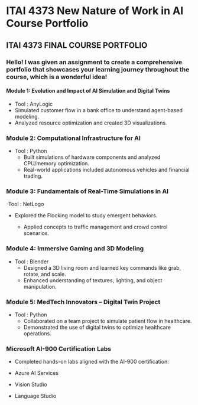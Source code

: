 # ITAI 4373 New Nature of Work in AI Course Portfolio

## ITAI 4373 FINAL COURSE PORTFOLIO
### Hello! I was given an assignment to create a comprehensive portfolio that showcases your learning journey throughout the course, which  is a wonderful idea!


#### Module 1: Evolution and Impact of AI Simulation and Digital Twins

- Tool : AnyLogic
 - Simulated customer flow in a bank office to understand agent-based modeling.
 - Analyzed resource optimization and created 3D visualizations.

### Module 2: Computational Infrastructure for AI

  - Tool : Python
    - Built simulations of hardware components and analyzed CPU/memory optimization.
    - Real-world applications included autonomous vehicles and financial trading.


### Module 3: Fundamentals of Real-Time Simulations in AI
  
  -Tool : NetLogo
      
   - Explored the Flocking model to study emergent behaviors.

      - Applied concepts to traffic management and crowd control scenarios.


### Module 4: Immersive Gaming and 3D Modeling

- Tool : Blender
   - Designed a 3D living room and learned key commands like grab, rotate, and scale.
    - Enhanced understanding of textures, lighting, and object manipulation.

### Module 5: MedTech Innovators – Digital Twin Project

- Tool : Python
  - Collaborated on a team project to simulate patient flow in healthcare.
  - Demonstrated the use of digital twins to optimize healthcare operations.

### Microsoft AI-900 Certification Labs

  - Completed hands-on labs aligned with the AI-900 certification:
    
  - Azure AI Services
  - Vision Studio
  - Language Studio
